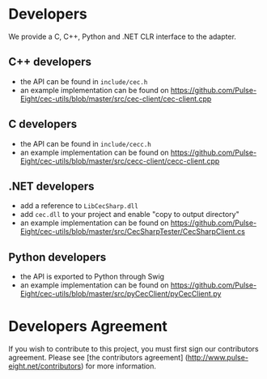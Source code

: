 # Developers

We provide a C, C++, Python and .NET CLR interface to the adapter.

## C++ developers
* the API can be found in `include/cec.h`
* an example implementation can be found on https://github.com/Pulse-Eight/cec-utils/blob/master/src/cec-client/cec-client.cpp

## C developers
* the API can be found in `include/cecc.h`
* an example implementation can be found on https://github.com/Pulse-Eight/cec-utils/blob/master/src/cecc-client/cecc-client.cpp

## .NET developers
* add a reference to `LibCecSharp.dll`
* add `cec.dll` to your project and enable "copy to output directory"
* an example implementation can be found on https://github.com/Pulse-Eight/cec-utils/blob/master/src/CecSharpTester/CecSharpClient.cs

## Python developers
* the API is exported to Python through Swig
* an example implementation can be found on https://github.com/Pulse-Eight/cec-utils/blob/master/src/pyCecClient/pyCecClient.py

# Developers Agreement

If you wish to contribute to this project, you must first sign our contributors agreement.
Please see [the contributors agreement] (http://www.pulse-eight.net/contributors) for more information.
